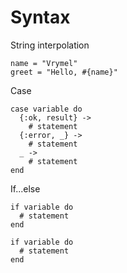 # Syntax

String interpolation

    name = "Vrymel"
    greet = "Hello, #{name}"

Case

    case variable do
      {:ok, result} ->
        # statement
      {:error, _} -> 
        # statement
      _ ->
        # statement
    end

If...else

    if variable do
      # statement
    end
    
    if variable do
      # statement
    end